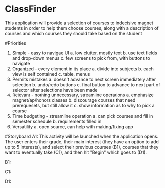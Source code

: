 # ClassFinder
This application will provide a selection of courses to indecisive magnet students in order to help them choose courses, along with a description of courses and which courses they should take based on the student

#Priorities
1. Simple - easy to navigae UI
    a. low clutter, mostly text
    b. use text fields and drop-down menus
    c. few screens to pick from, with buttons to navigate
2. Organized - every element in its place
    a. divide into subjects
    b. each view is self contained
    c. table, menus
3. Permits mistakes
    a. doesn't advance to next screen immediately after selection
    b. undo/redo buttons
    c. final button to advance to next part of selector after selections have been made
4. Relevant - nothing unnecessary, streamline operations
    a. emphasize magnet/ap/honors classes
    b. discourage courses that need prerequesets, but still allow it
    c. show information as to why to pick a course
5. Time budgeting - streamline operation
    a. can pick courses and fill in semester schedule
    b. requirements filled in
7. Versatility
    a. open source, can help with making/fixing app

#Storyboard
A1: This activity will be launched when the application opens. The user enters their grade, their main interest (they have an option to add up to 5 interests), and select their previous courses (B1), courses that they want to eventually take (C1), and then hit "Begin" which goes to (D1).

B1:

C1:

D1: